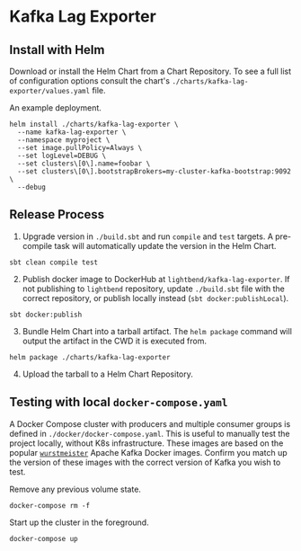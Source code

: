 # Kafka Lag Exporter

## Install with Helm

Download or install the Helm Chart from a Chart Repository.  To see a full list of configuration options consult the 
chart's `./charts/kafka-lag-exporter/values.yaml` file.

An example deployment.

```
helm install ./charts/kafka-lag-exporter \
  --name kafka-lag-exporter \
  --namespace myproject \
  --set image.pullPolicy=Always \
  --set logLevel=DEBUG \
  --set clusters\[0\].name=foobar \
  --set clusters\[0\].bootstrapBrokers=my-cluster-kafka-bootstrap:9092 \
  --debug
```

## Release Process

1. Upgrade version in `./build.sbt` and run `compile` and `test` targets.  A pre-compile task will automatically update
the version in the Helm Chart.

```
sbt clean compile test
```

2. Publish docker image to DockerHub at `lightbend/kafka-lag-exporter`.  If not publishing to `lightbend` repository, 
update `./build.sbt` file with the correct repository, or publish locally instead (`sbt docker:publishLocal`).

```
sbt docker:publish
```

3. Bundle Helm Chart into a tarball artifact.  The `helm package` command will output the artifact in the CWD it is 
executed from.

```
helm package ./charts/kafka-lag-exporter
```

4. Upload the tarball to a Helm Chart Repository.

## Testing with local `docker-compose.yaml`

A Docker Compose cluster with producers and multiple consumer groups is defined in `./docker/docker-compose.yaml`.  This
is useful to manually test the project locally, without K8s infrastructure.  These images are based on the popular
[`wurstmeister`](https://hub.docker.com/r/wurstmeister/kafka/) Apache Kafka Docker images.  Confirm you match up the 
version of these images with the correct version of Kafka you wish to test.

Remove any previous volume state.

```
docker-compose rm -f
```

Start up the cluster in the foreground.

```
docker-compose up
```